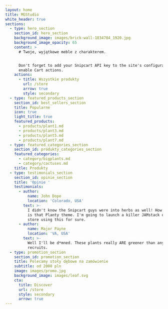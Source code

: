 ```yaml
---
layout: home
title: MGStudio
white_header: true
sections:
  - type: hero_section
    section_id: hero_section
    background_image: images/brick-wall-1834784_1920.jpg
    background_image_opacity: 65
    content: >
      # Twoje, wyjątkowe meble z charakterem.


      Don't forget to add your Snipcart API key to the site's configuration to
      enable Cart actions.
    actions:
      - title: Wszystkie produkty
        url: /store
        arrow: true
        style: secondary
  - type: featured_products_section
    section_id: best_sellers_section
    title: Popularne
    icon: true
    light_title: true
    featured_products:
      - products/plant1.md
      - products/plant3.md
      - products/plant5.md
      - products/plant7.md
  - type: featured_categories_section
    section_id: produkty_categories_section
    featured_categories:
      - category/bigplants.md
      - category/cactuses.md
    title: Produkty
  - type: testimonials_section
    section_id: opinie_section
    title: 'Opinie '
    testimonials:
      - author:
          name: John Dope
          location: 'Colorado, USA'
        text: >-
          I didn't know the Snipcart guys were into herbs as well! How beautiful
          is that Planty theme. I'm going to launch a killer JAMstack e-commerce
          store using this for sure.
      - author:
          name: Major Payne
          location: 'VA, USA'
        text: >-
          Well I'll be d*mned. These plants really ARE greener than any of my
          recruits.
  - type: promotion_section
    section_id: promotion_section
    title: Polecamy stoły dębowe na zamówienie
    subtitle: od 2000 pln
    image: images/promo.jpg
    background_image: images/leaf.svg
    cta:
      title: Discover
      url: /store
      style: secondary
      arrow: true
---
```

